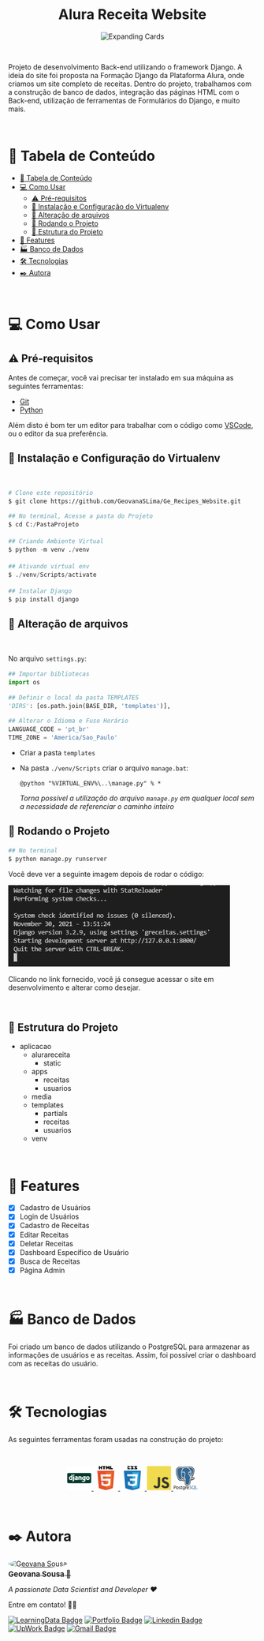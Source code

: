 <h1 align="center">Alura Receita Website</h1>

<!-- <p align="center"><img src="https://img.shields.io/static/v1?label=&message=Live Demo&color=FC5C65&style=for-the-badge&logo=heroku" style="align-items:center"/></p> -->

<p align="center"><img src="https://github.com/GeovanaSLima/Ge_Recipes_Website/blob/main/django-gereceitas.gif"  alt="Expanding Cards"/></p>


</br>

Projeto de desenvolvimento Back-end utilizando o framework Django. A ideia do site foi proposta na Formação Django da Plataforma Alura, onde criamos um site completo de receitas. Dentro do projeto, trabalhamos com a construção de banco de dados, integração das páginas HTML com o Back-end, utilização de ferramentas de Formulários do Django, e muito mais.

</br>

# 🏁 Tabela de Conteúdo

- [🏁 Tabela de Conteúdo](#-tabela-de-conteúdo)
- [💻 Como Usar](#-como-usar)
  - [⚠️ Pré-requisitos](#️-pré-requisitos)
  - [🔨 Instalação e Configuração do Virtualenv](#-instalação-e-configuração-do-virtualenv)
  - [📄 Alteração de arquivos](#-alteração-de-arquivos)
  - [🚩 Rodando o Projeto](#-rodando-o-projeto)
  - [📝 Estrutura do Projeto](#-estrutura-do-projeto)
- [🚀 Features](#-features)
- [🏭 Banco de Dados](#-banco-de-dados)
- [🛠 Tecnologias](#-tecnologias)
- [✒️ Autora](#️-autora)


</br>

# 💻 Como Usar

## ⚠️ Pré-requisitos
Antes de começar, você vai precisar ter instalado em sua máquina as seguintes ferramentas:

* [Git](https://git-scm.com)
* [Python](https://www.python.org/)

Além disto é bom ter um editor para trabalhar com o código como [VSCode](https://code.visualstudio.com/), ou o editor da sua preferência.

## 🔨 Instalação e Configuração do Virtualenv
</br>

```bash
# Clone este repositório
$ git clone https://github.com/GeovanaSLima/Ge_Recipes_Website.git
```


```python
## No terminal, Acesse a pasta do Projeto
$ cd C:/PastaProjeto

## Criando Ambiente Virtual
$ python -m venv ./venv       

## Ativando virtual env
$ ./venv/Scripts/activate    

## Instalar Django
$ pip install django          
```

## 📄 Alteração de arquivos 
</br> 

No arquivo ```settings.py```:
```python
## Importar bibliotecas
import os
```

```python
## Definir o local da pasta TEMPLATES
'DIRS': [os.path.join(BASE_DIR, 'templates')],
```

```python
## Alterar o Idioma e Fuso Horário
LANGUAGE_CODE = 'pt_br'
TIME_ZONE = 'America/Sao_Paulo'
```
* Criar a pasta ```templates```
* Na pasta ```./venv/Scripts``` criar o arquivo ```manage.bat```:

    ```
    @python "%VIRTUAL_ENV%\..\manage.py" % *
    ```
    _Torna possível a utilização do arquivo ```manage.py``` em qualquer local sem a necessidade de referenciar o caminho inteiro_

## 🚩 Rodando o Projeto
```python
## No terminal
$ python manage.py runserver 
```

Você deve ver a seguinte imagem depois de rodar o código:

<img src="https://github.com/GeovanaSLima/Ge_Recipes_Website/blob/main/runserver.PNG">


</br>

Clicando no link fornecido, você já consegue acessar o site em desenvolvimento e alterar como desejar.

</br>

## 📝 Estrutura do Projeto
   - aplicacao
      - alurareceita
        - static
      - apps
        - receitas
        - usuarios
      - media
      - templates
        - partials
        - receitas
        - usuarios
      - venv

</br>

# 🚀 Features

- [X] Cadastro de Usuários
- [X] Login de Usuários
- [X] Cadastro de Receitas
- [X] Editar Receitas
- [X] Deletar Receitas
- [X] Dashboard Específico de Usuário
- [X] Busca de Receitas
- [X] Página Admin
  
</br>

# 🏭 Banco de Dados


Foi criado um banco de dados utilizando o PostgreSQL para armazenar as informações de usuários e as receitas. Assim, foi possível criar o dashboard com as receitas do usuário.

</br>


# 🛠 Tecnologias

As seguintes ferramentas foram usadas na construção do projeto:

</br>

<p align="center">
<a href="https://www.djangoproject.com/" target="_blank"> <img src="https://raw.githubusercontent.com/devicons/devicon/master/icons/django/django-original.svg" alt="django" width="50" height="50"/> </a><a href="https://www.w3.org/html/" target="_blank"> <img src="https://raw.githubusercontent.com/devicons/devicon/master/icons/html5/html5-original-wordmark.svg" alt="html5" width="50" height="50"/> </a><a href="https://www.w3schools.com/css/" target="_blank"> <img src="https://raw.githubusercontent.com/devicons/devicon/master/icons/css3/css3-original-wordmark.svg" alt="css3" width="50" height="50"/> </a><a href="https://developer.mozilla.org/en-US/docs/Web/JavaScript" target="_blank"> <img src="https://raw.githubusercontent.com/devicons/devicon/master/icons/javascript/javascript-original.svg" alt="javascript" width="50" height="50"/> </a><a href="https://www.postgresql.org" target="_blank"> <img src="https://raw.githubusercontent.com/devicons/devicon/master/icons/postgresql/postgresql-original-wordmark.svg" alt="postgresql" width="50" height="50"/> </a>

</p>

</br>

# ✒️ Autora

<a href="https://learningdata.dev/sobre">
 <img style="border-radius:50%" src="https://avatars.githubusercontent.com/u/66534549?v=4" width="100px;" alt="Geovana Sousa"/>
 <br />
 <sub style="font-size:15px"><b>Geovana Sousa 🚀</b></sub></a>


_A passionate Data Scientist and Developer ❤️_

Entre em contato! 👋🏽

[![LearningData Badge](https://img.shields.io/badge/-LearningData-%23FC5C65?style=&logo=ghost)](https://learningdata.dev)
[![Portfolio Badge](https://img.shields.io/badge/-Portfolio-%238390A2?style=&logo=adobe)](https://geovanasousa.com)
[![Linkedin Badge](https://img.shields.io/badge/-Geovana-blue?style=&logo=Linkedin&logoColor=white&link=https://www.linkedin.com/in/geovana--sousa/)](https://www.linkedin.com/in/geovana--sousa/) 
[![UpWork Badge](https://img.shields.io/badge/-UpWork-%23008329?style=&logo=upwork)](https://www.upwork.com/freelancers/~011b2cff3928142907)
[![Gmail Badge](https://img.shields.io/badge/-geovanasslima-c14438?style=&logo=Gmail&logoColor=white&link=mailto:geovanasslima@gmail.com)](mailto:geovanasslima@gmail.com)
